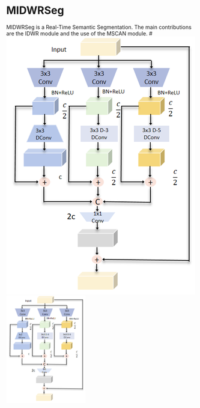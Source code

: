 # MIDWRSeg
MIDWRSeg is a Real-Time Semantic Segmentation.
The main contributions are the IDWR module and the use of the MSCAN module.
#![image](https://github.com/GEIUSJP/MIDWRSeg/blob/main/fig/IDWR.png)
<img src="https://github.com/GEIUSJP/MIDWRSeg/blob/main/fig/IDWR.png" width="210px">


